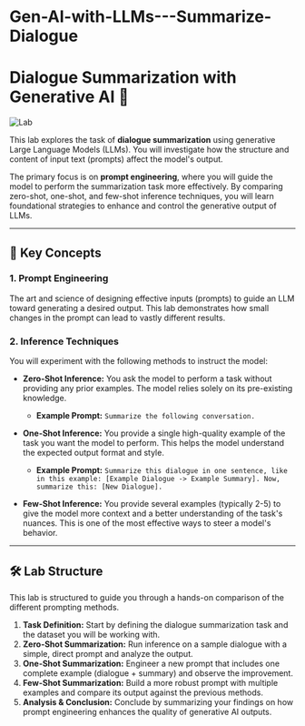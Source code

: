# Gen-AI-with-LLMs---Summarize-Dialogue
# Dialogue Summarization with Generative AI 🤖

![Lab](https://img.shields.io/badge/Lab-Prompt%20Engineering-blue)

This lab explores the task of **dialogue summarization** using generative Large Language Models (LLMs). You will investigate how the structure and content of input text (prompts) affect the model's output.

The primary focus is on **prompt engineering**, where you will guide the model to perform the summarization task more effectively. By comparing zero-shot, one-shot, and few-shot inference techniques, you will learn foundational strategies to enhance and control the generative output of LLMs.

---


## 🚀 Key Concepts

### 1. Prompt Engineering

The art and science of designing effective inputs (prompts) to guide an LLM toward generating a desired output. This lab demonstrates how small changes in the prompt can lead to vastly different results.

### 2. Inference Techniques

You will experiment with the following methods to instruct the model:

* **Zero-Shot Inference:** You ask the model to perform a task without providing any prior examples. The model relies solely on its pre-existing knowledge.
    * **Example Prompt:** `Summarize the following conversation.`

* **One-Shot Inference:** You provide a single high-quality example of the task you want the model to perform. This helps the model understand the expected output format and style.
    * **Example Prompt:** `Summarize this dialogue in one sentence, like in this example: [Example Dialogue -> Example Summary]. Now, summarize this: [New Dialogue].`

* **Few-Shot Inference:** You provide several examples (typically 2-5) to give the model more context and a better understanding of the task's nuances. This is one of the most effective ways to steer a model's behavior.

---

## 🛠️ Lab Structure

This lab is structured to guide you through a hands-on comparison of the different prompting methods.

1.  **Task Definition:** Start by defining the dialogue summarization task and the dataset you will be working with.
2.  **Zero-Shot Summarization:** Run inference on a sample dialogue with a simple, direct prompt and analyze the output.
3.  **One-Shot Summarization:** Engineer a new prompt that includes one complete example (dialogue + summary) and observe the improvement.
4.  **Few-Shot Summarization:** Build a more robust prompt with multiple examples and compare its output against the previous methods.
5.  **Analysis & Conclusion:** Conclude by summarizing your findings on how prompt engineering enhances the quality of generative AI outputs.
